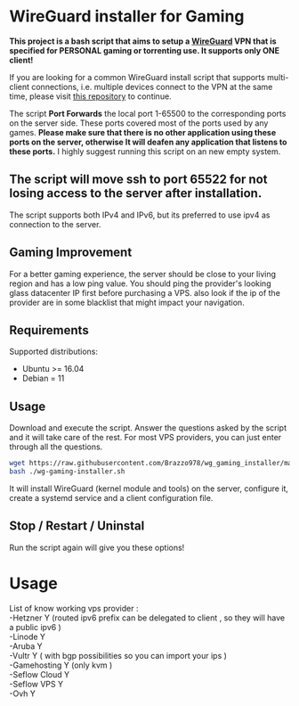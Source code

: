 # WireGuard installer for Gaming

**This project is a bash script that aims to setup a [WireGuard](https://www.wireguard.com/) VPN that is specified for PERSONAL gaming or torrenting use. It supports only ONE client!**

If you are looking for a common WireGuard install script that supports multi-client connections, i.e. multiple devices connect to the VPN at the same time, please visit [this repository](https://github.com/angristan/wireguard-install/) to continue.

The script **Port Forwards** the local port 1-65500 to the corresponding ports on the server side. These ports covered most of the ports used by any games. **Please make sure that there is no other application using these ports on the server, otherwise It will deafen any application that listens to these ports.** I highly suggest running this script on an new empty system. 

## The script will move ssh to port 65522 for not losing access to the server after installation.

The script supports both IPv4 and IPv6, but its preferred to use ipv4 as connection to the server.

## Gaming Improvement

For a better gaming experience, the server should be close to your living region and has a low ping value. You should ping the provider's looking glass datacenter IP first before purchasing a VPS. also look if the ip of the provider are in some blacklist that might impact your navigation.

## Requirements

Supported distributions:

- Ubuntu >= 16.04
- Debian = 11

## Usage

Download and execute the script. Answer the questions asked by the script and it will take care of the rest. For most VPS providers, you can just enter through all the questions.

```bash
wget https://raw.githubusercontent.com/Brazzo978/wg_gaming_installer/main/wg-gaming-installer.sh 
bash ./wg-gaming-installer.sh
```

It will install WireGuard (kernel module and tools) on the server, configure it, create a systemd service and a client configuration file.

## Stop / Restart / Uninstal

Run the script again will give you these options!


# Usage
List of know working vps provider :                                                        
-Hetzner Y  (routed ipv6 prefix can be delegated to client , so they will have a public ipv6 )       
-Linode Y            
-Aruba Y                        
-Vultr Y ( with bgp possibilities so you can import your ips )                      
-Gamehosting Y  (only kvm )                             
-Seflow Cloud Y                         
-Seflow VPS Y                               
-Ovh  Y                                        
